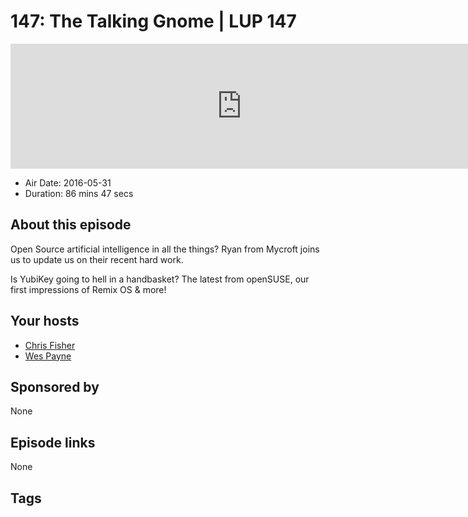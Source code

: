 # 147: The Talking Gnome | LUP 147

<iframe src="https://player.fireside.fm/v2/RUkczH-V+cKUBAM-r?theme=dark" width="740" height="200" frameborder="0" scrolling="no"></iframe>

* Air Date: 2016-05-31
* Duration: 86 mins 47 secs

## About this episode

Open Source artificial intelligence in all the things? Ryan from Mycroft joins us to update us on their recent hard work.

Is YubiKey going to hell in a handbasket? The latest from openSUSE, our first impressions of Remix OS & more!

## Your hosts
* [Chris Fisher](https://linuxunplugged.com/hosts/chrislas)
* [Wes Payne](https://linuxunplugged.com/hosts/wes)

## Sponsored by

None



## Episode links

None



## Tags

